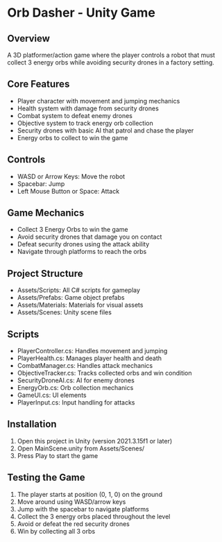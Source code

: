 # Orb Dasher - Unity Game

## Overview
A 3D platformer/action game where the player controls a robot that must collect 3 energy orbs while avoiding security drones in a factory setting.

## Core Features
- Player character with movement and jumping mechanics
- Health system with damage from security drones
- Combat system to defeat enemy drones
- Objective system to track energy orb collection
- Security drones with basic AI that patrol and chase the player
- Energy orbs to collect to win the game

## Controls
- WASD or Arrow Keys: Move the robot
- Spacebar: Jump
- Left Mouse Button or Space: Attack

## Game Mechanics
- Collect 3 Energy Orbs to win the game
- Avoid security drones that damage you on contact
- Defeat security drones using the attack ability
- Navigate through platforms to reach the orbs

## Project Structure
- Assets/Scripts: All C# scripts for gameplay
- Assets/Prefabs: Game object prefabs
- Assets/Materials: Materials for visual assets
- Assets/Scenes: Unity scene files

## Scripts
- PlayerController.cs: Handles movement and jumping
- PlayerHealth.cs: Manages player health and death
- CombatManager.cs: Handles attack mechanics
- ObjectiveTracker.cs: Tracks collected orbs and win condition
- SecurityDroneAI.cs: AI for enemy drones
- EnergyOrb.cs: Orb collection mechanics
- GameUI.cs: UI elements
- PlayerInput.cs: Input handling for attacks

## Installation
1. Open this project in Unity (version 2021.3.15f1 or later)
2. Open MainScene.unity from Assets/Scenes/
3. Press Play to start the game

## Testing the Game
1. The player starts at position (0, 1, 0) on the ground
2. Move around using WASD/arrow keys
3. Jump with the spacebar to navigate platforms
4. Collect the 3 energy orbs placed throughout the level
5. Avoid or defeat the red security drones
6. Win by collecting all 3 orbs